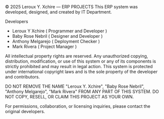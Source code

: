 ##
© 2025 Leroux Y. Xchire — ERP PROJECTS
This ERP system was developed, designed, and created by IT Department.

Developers
- Leroux Y Xchire ( Programmer and Developer )
- Baby Rose Nebril ( Designer and Developer )
- Anthony Melgarejo ( Deployment Checker )
- Mark Rivera ( Project Manager )

All intellectual property rights are reserved. Any unauthorized copying, distribution, modification, or use of this system or any of its components is strictly prohibited and may result in legal action.
This system is protected under international copyright laws and is the sole property of the developer and contributors.

DO NOT REMOVE THE NAME "Leroux Y. Xchire", "Baby Rose Nebril", "Anthony Melgarejo", "Mark Rivera" FROM ANY PART OF THIS SYSTEM.
DO NOT COPY, RESELL, OR CLAIM THIS PROJECT AS YOUR OWN.

For permissions, collaboration, or licensing inquiries, please contact the original developers.
